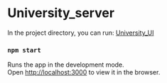 # University_server
In the project directory, you can run:
[University_UI](https://github.com/nguyenphi0205/University-UI) 

### `npm start`

Runs the app in the development mode.<br>
Open [http://localhost:3000](http://localhost:3000) to view it in the browser.
